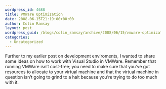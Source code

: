 ```yaml
---
wordpress_id: 4688
title: VMWare Optimization
date: 2008-06-15T21:19:00+00:00
author: Colin Ramsay
layout: post
wordpress_guid: /blogs/colin_ramsay/archive/2008/06/15/vmware-optimization.aspx
categories:
  - Uncategorized
---
```

Further to my earlier post on development enviroments, I wanted to share some ideas on how to work with Visual Studio in VMWare. Remember that running VMWare isn&#8217;t cost-free; you need to make sure that you&#8217;ve got resources to allocate to your virtual machine and that the virtual machine in question isn&#8217;t going to grind to a halt because you&#8217;re trying to do too much with it.

&nbsp;